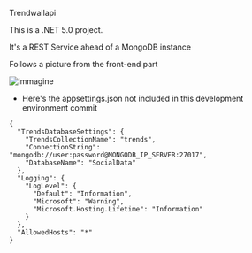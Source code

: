 Trendwallapi

This is a .NET 5.0 project.

It's a REST Service ahead of a MongoDB instance

Follows a picture from the front-end part

![immagine](https://user-images.githubusercontent.com/36534362/109786749-c6672680-7c0d-11eb-8023-ac9017c5cd9e.png)



* Here's the appsettings.json not included in this development environment commit
```
{
  "TrendsDatabaseSettings": {
    "TrendsCollectionName": "trends",
    "ConnectionString": "mongodb://user:password@MONGODB_IP_SERVER:27017",
    "DatabaseName": "SocialData"
  },
  "Logging": {
    "LogLevel": {
      "Default": "Information",
      "Microsoft": "Warning",
      "Microsoft.Hosting.Lifetime": "Information"
    }
  },
  "AllowedHosts": "*"
}
```
